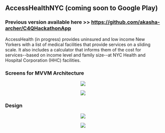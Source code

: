 ## AccessHealthNYC (coming soon to Google Play) 

### Previous version available here >> https://github.com/akasha-archer/C4QHackathonApp

AccessHealth (in progress) provides uninsured and low income New Yorkers with a list of medical facilities that provide services on a sliding scale. It also includes a calculator that informs them of the cost for services--based on income level and family size--at NYC Health and Hospital Corporation (HHC) facilities.

### Screens for MVVM Architecture 

<p align="center">
 <img src="https://i.imgur.com/Yy4oILy.jpg"/>
</p>

<p align="center">
  <img src="https://i.imgur.com/XNOVsix.jpg"/>
</p>

### Design 

<p align="center">
 <img src="https://i.imgur.com/nLlc3or.png"/>
</p>

<p align="center">
 <img src="https://i.imgur.com/PbUnffA.png"/>
</p>


